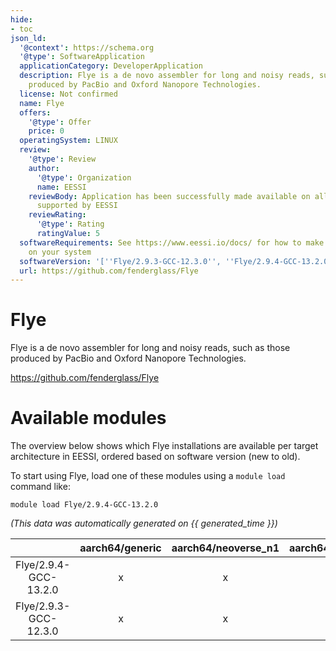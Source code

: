 ```yaml
---
hide:
- toc
json_ld:
  '@context': https://schema.org
  '@type': SoftwareApplication
  applicationCategory: DeveloperApplication
  description: Flye is a de novo assembler for long and noisy reads, such as those
    produced by PacBio and Oxford Nanopore Technologies.
  license: Not confirmed
  name: Flye
  offers:
    '@type': Offer
    price: 0
  operatingSystem: LINUX
  review:
    '@type': Review
    author:
      '@type': Organization
      name: EESSI
    reviewBody: Application has been successfully made available on all architectures
      supported by EESSI
    reviewRating:
      '@type': Rating
      ratingValue: 5
  softwareRequirements: See https://www.eessi.io/docs/ for how to make EESSI available
    on your system
  softwareVersion: '[''Flye/2.9.3-GCC-12.3.0'', ''Flye/2.9.4-GCC-13.2.0'']'
  url: https://github.com/fenderglass/Flye
---
```


Flye
====


Flye is a de novo assembler for long and noisy reads, such as those produced by PacBio and Oxford Nanopore Technologies.

https://github.com/fenderglass/Flye
# Available modules


The overview below shows which Flye installations are available per target architecture in EESSI, ordered based on software version (new to old).

To start using Flye, load one of these modules using a `module load` command like:

```shell
module load Flye/2.9.4-GCC-13.2.0
```

*(This data was automatically generated on {{ generated_time }})*

| |aarch64/generic|aarch64/neoverse_n1|aarch64/neoverse_v1|aarch64/nvidia/grace|x86_64/generic|x86_64/amd/zen2|x86_64/amd/zen3|x86_64/amd/zen4|x86_64/intel/cascadelake|x86_64/intel/haswell|x86_64/intel/icelake|x86_64/intel/sapphirerapids|x86_64/intel/skylake_avx512|
| :---: | :---: | :---: | :---: | :---: | :---: | :---: | :---: | :---: | :---: | :---: | :---: | :---: | :---: |
|Flye/2.9.4-GCC-13.2.0|x|x|x|x|x|x|x|x|x|x|x|x|x|
|Flye/2.9.3-GCC-12.3.0|x|x|x|x|x|x|x|x|x|x|x|x|x|
